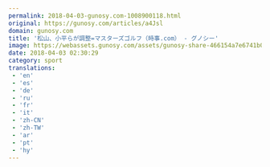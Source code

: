 ```yaml
---
permalink: 2018-04-03-gunosy.com-1008900118.html
original: https://gunosy.com/articles/a4Jsl
domain: gunosy.com
title: '松山、小平らが調整=マスターズゴルフ（時事.com） - グノシー'
image: https://webassets.gunosy.com/assets/gunosy-share-466154a7e6741b0dbc8895ceff97e34818892a0e7dbc05d641d2606f8820dd35.jpg
date: 2018-04-03 02:30:29
category: sport
translations: 
 - 'en'
 - 'es'
 - 'de'
 - 'ru'
 - 'fr'
 - 'it'
 - 'zh-CN'
 - 'zh-TW'
 - 'ar'
 - 'pt'
 - 'hy'
---
```



